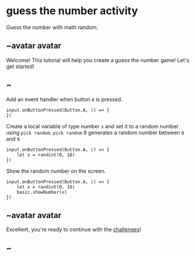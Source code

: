 # guess the number activity

Guess the number with math random.

## ~avatar avatar

Welcome! This tutorial will help you create a guess the number game! Let's get started!

## ~

Add an event handler when button `A` is pressed.


```blocks
input.onButtonPressed(Button.A, () => {
})

```

Create a local variable of type number `x` and set it to a random number using `pick random`. `pick random` 9 generates a random number between `0` and `9`.

```blocks
input.onButtonPressed(Button.A, () => {
    let x = randint(0, 10)
})

```

Show the random number on the screen.


```blocks
input.onButtonPressed(Button.A, () => {
    let x = randint(0, 10)
    basic.showNumber(x)
})

```

## ~avatar avatar

Excellent, you're ready to continue with the [challenges](/lessons/guess-the-number/challenges)!

## ~

